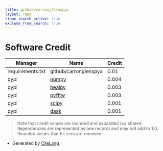 ```yaml
---
title: github/carronj/lenspyx
layout: repo
tipue_search_active: true
exclude_from_search: true
---
```

# Software Credit

|Manager|Name|Credit|
|-------|----|------|
|requirements.txt|github/carronj/lenspyx|0.01|
|pypi|[numpy](https://www.numpy.org)|0.004|
|pypi|[healpy](http://github.com/healpy)|0.003|
|pypi|[pyfftw](https://github.com/pyFFTW/pyFFTW)|0.003|
|pypi|[scipy](https://www.scipy.org)|0.001|
|pypi|[dask](https://github.com/dask/dask/)|0.001|


> Note that credit values are rounded and expanded (so shared dependencies are represented as one record) and may not add to 1.0. Rounded values that hit zero are removed.


- Generated by [CiteLang](https://github.com/vsoch/citelang)
